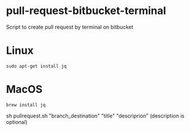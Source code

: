 # pull-request-bitbucket-terminal
Script to create pull request by terminal on bitbucket

# Linux
```
sudo apt-get install jq
```

# MacOS
```
brew install jq
```
sh pullrequest.sh "branch_destination" "title" "descriprion" (description is optional)
